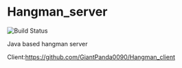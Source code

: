 # Hangman_server
![Build Status](https://travis-ci.org/GiantPanda0090/Hangman_server.svg?branch=master)


 Java based hangman server
 
 Client:https://github.com/GiantPanda0090/Hangman_client
